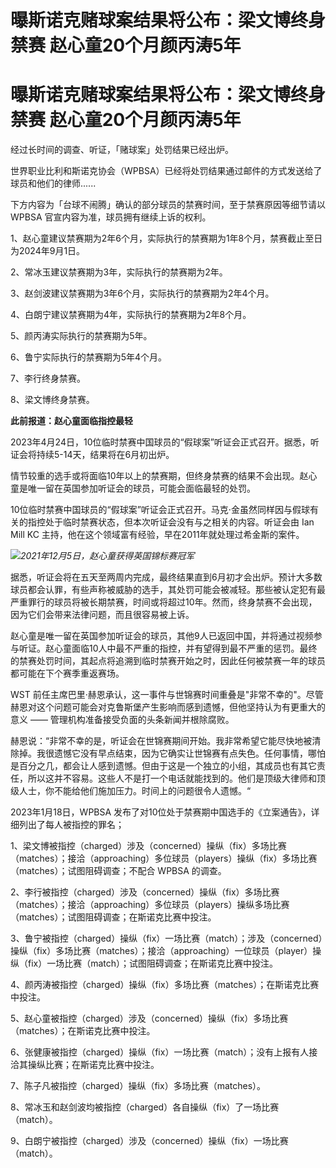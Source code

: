 # 曝斯诺克赌球案结果将公布：梁文博终身禁赛 赵心童20个月颜丙涛5年

# 曝斯诺克赌球案结果将公布：梁文博终身禁赛 赵心童20个月颜丙涛5年

经过长时间的调查、听证，「赌球案」处罚结果已经出炉。

世界职业比利和斯诺克协会（WPBSA）已经将处罚结果通过邮件的方式发送给了球员和他们的律师......

下方内容为「台球不闹腾」确认的部分球员的禁赛时间，至于禁赛原因等细节请以 WPBSA 官宣内容为准，球员拥有继续上诉的权利。

1、赵心童建议禁赛期为2年6个月，实际执行的禁赛期为1年8个月，禁赛截止至日为2024年9月1日。

2、常冰玉建议禁赛期为3年，实际执行的禁赛期为2年。

3、赵剑波建议禁赛期为3年6个月，实际执行的禁赛期为2年4个月。

4、白朗宁建议禁赛期为4年，实际执行的禁赛期为2年8个月。

5、颜丙涛实际执行的禁赛期为5年。

6、鲁宁实际执行的禁赛期为5年4个月。

7、李行终身禁赛。

8、梁文博终身禁赛。

**此前报道：赵心童面临指控最轻**

2023年4月24日，10位临时禁赛中国球员的“假球案”听证会正式召开。据悉，听证会将持续5-14天，结果将在6月初出炉。

情节较重的选手或将面临10年以上的禁赛期，但终身禁赛的结果不会出现。赵心童是唯一留在英国参加听证会的球员，可能会面临最轻的处罚。

10位临时禁赛中国球员的“假球案”听证会正式召开。马克·金虽然同样因与假球有关的指控处于临时禁赛状态，但本次听证会没有与之相关的内容。听证会由 Ian
Mill KC 主持，他在这个领域富有经验，早在2011年就处理过希金斯的案件。

![](https://inews.gtimg.com/newsapp_bt/0/15593201465/1000)_2021年12月5日，赵心童获得英国锦标赛冠军_

据悉，听证会将在五天至两周内完成，最终结果直到6月初才会出炉。预计大多数球员都会认罪，有些声称被威胁的选手，其处罚可能会被减轻。那些被认定犯有最严重罪行的球员将被长期禁赛，时间或将超过10年。然而，终身禁赛不会出现，因为它们会带来法律问题，而且很容易被上诉。

赵心童是唯一留在英国参加听证会的球员，其他9人已返回中国，并将通过视频参与听证。赵心童面临10人中最不严重的指控，并有望得到最不严重的惩罚。最终的禁赛处罚时间，其起点将追溯到临时禁赛开始之时，因此任何被禁赛一年的球员都可能在下个赛季重返赛场。

WST 前任主席巴里·赫恩承认，这一事件与世锦赛时间重叠是"非常不幸的"。尽管赫恩对这个问题可能会对克鲁斯堡产生影响而感到遗憾，但他坚持认为有更重大的意义
—— 管理机构准备接受负面的头条新闻并根除腐败。

赫恩说：“非常不幸的是，听证会在世锦赛期间开始。我非常希望它能尽快地被清除掉。我很遗憾它没有早点结束，因为它确实让世锦赛有点失色。任何事情，哪怕是百分之几，都会让人感到遗憾。但由于这是一个独立的小组，其成员也有其它责任，所以这并不容易。这些人不是打一个电话就能找到的。他们是顶级大律师和顶级人士，你不能给他们施加压力。时间上的问题很令人遗憾。“

2023年1月18日，WPBSA 发布了对10位处于禁赛期中国选手的《立案通告》，详细列出了每人被指控的罪名；

1、梁文博被指控（charged）涉及（concerned）操纵（fix）多场比赛（matches）；接洽（approaching）多位球员（players）操纵（fix）多场比赛（matches）；试图阻碍调查；不配合
WPBSA 的调查。

2、李行被指控（charged）涉及（concerned）操纵（fix）多场比赛（matches）；接洽（approaching）多位球员（players）操纵多场比赛（matches）；试图阻碍调查；在斯诺克比赛中投注。

3、鲁宁被指控（charged）操纵（fix）一场比赛（match）；涉及（concerned）操纵（fix）多场比赛（matches）；接洽（approaching）一位球员（player）操纵（fix）一场比赛（match）；试图阻碍调查；在斯诺克比赛中投注。

4、颜丙涛被指控（charged）操纵（fix）多场比赛（matches）；在斯诺克比赛中投注。

5、赵心童被指控（charged）涉及（concerned）操纵（fix）多场比赛（matches）；在斯诺克比赛中投注。

6、张健康被指控（charged）操纵（fix）一场比赛（match）；没有上报有人接洽其操纵比赛；在斯诺克比赛中投注。

7、陈子凡被指控（charged）操纵（fix）多场比赛（matches）。

8、常冰玉和赵剑波均被指控（charged）各自操纵（fix）了一场比赛（match）。

9、白朗宁被指控（charged）涉及（concerned）操纵（fix）一场比赛（match）。

